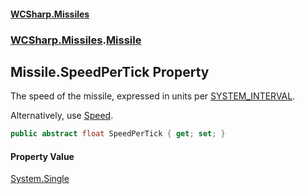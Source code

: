 #### [WCSharp.Missiles](README.md 'README')
### [WCSharp.Missiles](WCSharp.Missiles.md 'WCSharp.Missiles').[Missile](WCSharp.Missiles.Missile.md 'WCSharp.Missiles.Missile')

## Missile.SpeedPerTick Property

The speed of the missile, expressed in units per [SYSTEM_INTERVAL](../WCSharp.Events/WCSharp.Events.PeriodicEvents.SYSTEM_INTERVAL.md 'WCSharp.Events.PeriodicEvents.SYSTEM_INTERVAL').  
  
Alternatively, use [Speed](WCSharp.Missiles.Missile.Speed.md 'WCSharp.Missiles.Missile.Speed').

```csharp
public abstract float SpeedPerTick { get; set; }
```

#### Property Value
[System.Single](https://docs.microsoft.com/en-us/dotnet/api/System.Single 'System.Single')